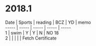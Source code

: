 # 2018.1

  Date  | Sports | reading | BCZ | YD | memo  
  ----- | ----- | ----- | ----- | -----   
  1     | swim  | Y     | Y     | N   | NO 18  
  2     |       |       |       |     | Fetch Certificate   
